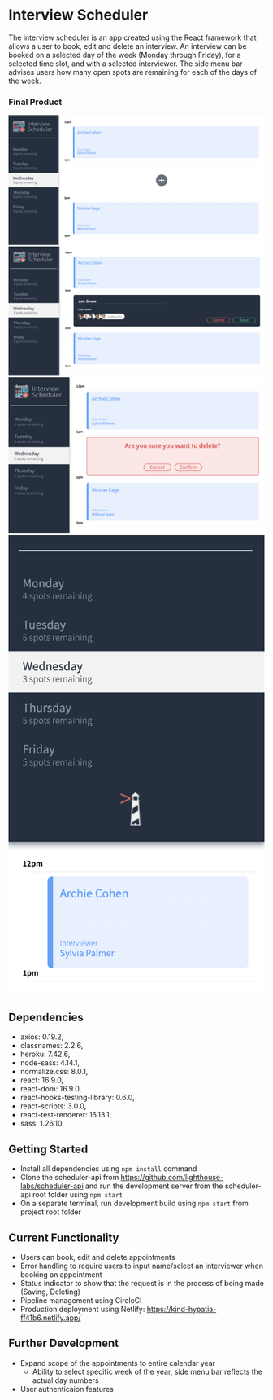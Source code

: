 # Interview Scheduler

The interview scheduler is an app created using the React framework that allows a user to book, edit and delete an interview.
An interview can be booked on a selected day of the week (Monday through Friday), for a selected time slot, and with a selected interviewer.
The side menu bar advises users how many open spots are remaining for each of the days of the week.

### Final Product

!["Screenshot of appointments page"](https://github.com/mackwill/scheduler/blob/master/docs/appointments_view.png)
!["Screenshot of creating appointment"](https://github.com/mackwill/scheduler/blob/master/docs/book_appointment.png)
!["Screenshot of delete appointment"](https://github.com/mackwill/scheduler/blob/master/docs/delete_appointment.png)
!["Screenshot of mobile mode"](https://github.com/mackwill/scheduler/blob/master/docs/mobile.png)

## Dependencies

- axios: 0.19.2,
- classnames: 2.2.6,
- heroku: 7.42.6,
- node-sass: 4.14.1,
- normalize.css: 8.0.1,
- react: 16.9.0,
- react-dom: 16.9.0,
- react-hooks-testing-library: 0.6.0,
- react-scripts: 3.0.0,
- react-test-renderer: 16.13.1,
- sass: 1.26.10

## Getting Started

- Install all dependencies using `npm install` command
- Clone the scheduler-api from https://github.com/lighthouse-labs/scheduler-api and run the development server from the scheduler-api root folder using `npm start`
- On a separate terminal, run development build using `npm start` from project root folder

## Current Functionality

- Users can book, edit and delete appointments
- Error handling to require users to input name/select an interviewer when booking an appointment
- Status indicator to show that the request is in the process of being made (Saving, Deleting)
- Pipeline management using CircleCI
- Production deployment using Netlify: https://kind-hypatia-ff41b6.netlify.app/

## Further Development

- Expand scope of the appointments to entire calendar year
  - Ability to select specific week of the year, side menu bar reflects the actual day numbers
- User authenticaion features
